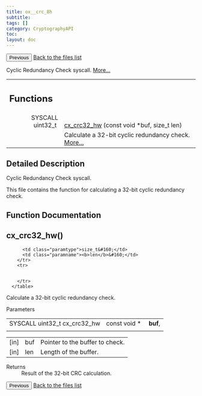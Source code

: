 ```yaml
---
title: ox__crc_8h
subtitle:
tags: []
category: CryptographyAPI
toc:
layout: doc
---
```


<button class="uk-button uk-button-default uk-button-small uk-margin-medium-top" onclick="history.back()">Previous</button>
<a class="uk-button uk-button-default uk-button-small uk-margin-medium-top crypto-button" href="../../crypto-api/files">Back to the files list</a>


<p>Cyclic Redundancy Check syscall.  
<a href="#details">More...</a></p>
<table class="memberdecls">
<tr class="heading"><td colspan="4"><h2 class="groupheader"><a name="func-members"></a>
Functions</h2></td></tr>
<tr class="memitem:a33022284e3b405eedf1c1ae90e164d3c"><td class="memItemLeft" align="right" valign="top">SYSCALL uint32_t&#160;</td><td colspan="3" class="memItemRight" valign="bottom"><a class="el" href="../ox__crc_8h#a33022284e3b405eedf1c1ae90e164d3c">cx_crc32_hw</a> (const void *buf, size_t len)</td></tr>
<tr class="memdesc:a33022284e3b405eedf1c1ae90e164d3c"><td class="mdescLeft">&#160;</td><td colspan="3" class="mdescRight">Calculate a 32-bit cyclic redundancy check.  <a href="#a33022284e3b405eedf1c1ae90e164d3c">More...</a><br /></td></tr>
</table>
<a name="details" id="details"></a>

## Detailed Description

<div class="textblock"><p>Cyclic Redundancy Check syscall. </p>
<p>This file contains the function for calculating a 32-bit cyclic redundancy check. </p>
</div><h2 class="groupheader">Function Documentation</h2>
<a id="a33022284e3b405eedf1c1ae90e164d3c"></a>
<h2 class="memtitle">cx_crc32_hw()</h2>

<div class="memitem">
<div class="memproto">
      <table class="memname">
        <tr>
          <td class="memname">SYSCALL uint32_t cx_crc32_hw </td>
          <td class="paramtype">const void *&#160;</td>
          <td class="paramname"><b>buf</b>, </td>
        </tr>
        <tr>
          <td class="paramkey"></td>
          
          <td class="paramtype">size_t&#160;</td>
          <td class="paramname"><b>len</b>&#160;</td>
        </tr>
        <tr>
          
          
        </tr>
      </table>
</div><div class="memdoc">

<p>Calculate a 32-bit cyclic redundancy check. </p>
<dl class="params"><dt>Parameters</dt><dd>
  <table class="params">
    <tr><td class="paramdir">[in]</td><td class="paramname">buf</td><td colspan="4">Pointer to the buffer to check.</td></tr>
    <tr><td class="paramdir">[in]</td><td class="paramname">len</td><td colspan="4">Length of the buffer.</td></tr>
  </table>
  </dd>
</dl>
<dl class="section return"><dt>Returns</dt><dd>Result of the 32-bit CRC calculation. </dd></dl>

</div>
</div>
<button class="uk-button uk-button-default uk-button-small uk-margin-medium-top" onclick="history.back()">Previous</button>
<a class="uk-button uk-button-default uk-button-small uk-margin-medium-top crypto-button" href="../../crypto-api/files">Back to the files list</a>
